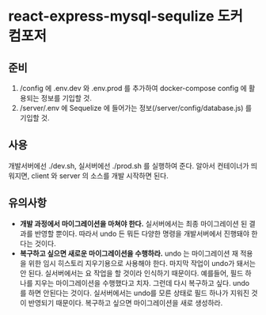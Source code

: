 # react-express-mysql-sequlize 도커 컴포저


## 준비

1. /config 에 .env.dev 와 .env.prod 를 추가하여 docker-compose config 에 활용되는 정보를 기입할 것.
2. /server/.env 에 Sequelize 에 들어가는 정보(/server/config/database.js) 를 기입할 것.

## 사용

개발서버에선 ./dev.sh, 실서버에선 ./prod.sh 를 실행하여 준다. 알아서 컨테이너가 띄워지면, client 와 server 의 소스를 개발 시작하면 된다.

## 유의사항

- **개발 과정에서 마이그레이션을 마쳐야 한다.** 실서버에서는 최종 마이그레이션 된 결과를 반영할 뿐이다. 따라서 undo 든 뭐든 다양한 명령을 개발서버에서 진행돼야 한다는 것이다.
- **복구하고 싶으면 새로운 마이그레이션을 수행하라.** undo 는 마이그레이션 재 적용을 위한 임시 히스토리 지우기용으로 사용해야 한다. 마지막 작업이 undo가 돼서는 안 된다. 실서버에서는 요 작업을 할 것이라 인식하기 때문이다. 예를들어, 필드 하나를 지우는 마이그레이션을 수행했다고 치자. 그런데 다시 복구하고 싶다. undo 를 하면 안된다는 것이다. 실서버에서는 undo를 모른 상태로 필드 하나가 지워진 것이 반영되기 때문이다. 복구하고 싶으면 마이그레이션을 새로 생성하라.
